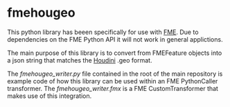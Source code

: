 # fmehougeo
This python library has beeen specifically for use with [FME](https://www.safe.com/fme/). Due to dependencies on the FME Python API it will not work in general applictions.

The main purpose of this library is to convert from FMEFeature objects into a json string that matches the [Houdini](https://www.sidefx.com/) .geo format.

The *fmehougeo_writer.py* file contained in the root of the main repository is example code of how this library can be used within an FME PythonCaller transformer. The *fmehougeo_writer.fmx* is a FME CustomTransformer that makes use of this integration.